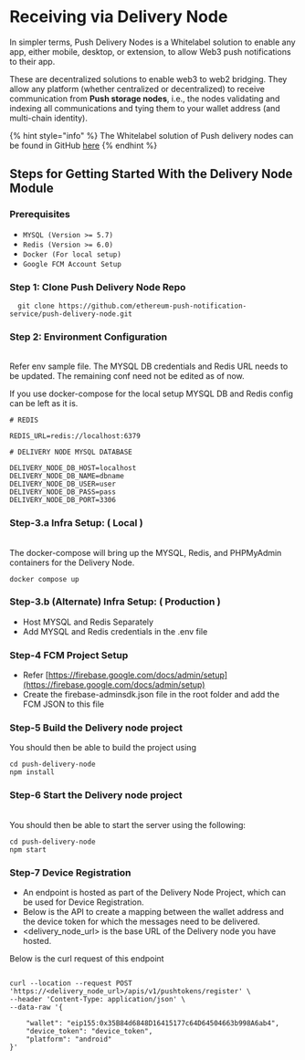 # Receiving via Delivery Node

In simpler terms, Push Delivery Nodes is a Whitelabel solution to enable any app, either mobile, desktop, or extension, to allow Web3 push notifications to their app.&#x20;

These are decentralized solutions to enable web3 to web2 bridging. They allow any platform (whether centralized or decentralized) to receive communication from **Push storage nodes**, i.e., the nodes validating and indexing all communications and tying them to your wallet address (and multi-chain identity).&#x20;

{% hint style="info" %}
The Whitelabel solution of Push delivery nodes can be found in GitHub [here](https://github.com/ethereum-push-notification-service/push-delivery-node)
{% endhint %}

## Steps for Getting Started With the Delivery Node Module <a href="#4da3" id="4da3"></a>

### Prerequisites

* `MYSQL (Version >= 5.7)`
* `Redis (Version >= 6.0)`
* `Docker (For local setup)`
* `Google FCM Account Setup`

### Step 1: Clone Push Delivery Node Repo

```
  git clone https://github.com/ethereum-push-notification-service/push-delivery-node.git
```

### Step 2: Environment Configuration

\
Refer env sample file. The MYSQL DB credentials and Redis URL needs to be updated. The remaining conf need not be edited as of now.&#x20;

If you use docker-compose for the local setup MYSQL DB and Redis config can be left as it is.

```
# REDIS

REDIS_URL=redis://localhost:6379

# DELIVERY NODE MYSQL DATABASE

DELIVERY_NODE_DB_HOST=localhost
DELIVERY_NODE_DB_NAME=dbname
DELIVERY_NODE_DB_USER=user
DELIVERY_NODE_DB_PASS=pass
DELIVERY_NODE_DB_PORT=3306
```

### Step-3.a Infra Setup: ( Local )

\
The docker-compose will bring up the MYSQL, Redis, and PHPMyAdmin containers for the Delivery Node.

```
docker compose up
```

### Step-3.b (Alternate) Infra Setup: ( Production )

* Host MYSQL and Redis Separately
* Add MYSQL and Redis credentials in the .env file

### Step-4 FCM Project Setup

* Refer [https://firebase.google.com/docs/admin/setup](https://firebase.google.com/docs/admin/setup)
* Create the firebase-adminsdk.json file in the root folder and add the FCM JSON to this file

### Step-5 Build the Delivery node project

You should then be able to build the project using

```
cd push-delivery-node
npm install
```

### &#x20;Step-6 Start the Delivery node project

\
You should then be able to start the server using the following:

```
cd push-delivery-node
npm start
```

### Step-7 Device Registration

* An endpoint is hosted as part of the Delivery Node Project, which can be used for Device Registration.
* Below is the API to create a mapping between the wallet address and the device token for which the messages need to be delivered.
* \<delivery\_node\_url> is the base URL of the Delivery node you have hosted.

&#x20;  Below is the curl request of this endpoint

```

curl --location --request POST 'https://<delivery_node_url>/apis/v1/pushtokens/register' \
--header 'Content-Type: application/json' \
--data-raw '{
    
    "wallet": "eip155:0x35B84d6848D16415177c64D64504663b998A6ab4",
    "device_token": "device_token",
    "platform": "android"
}'

```

